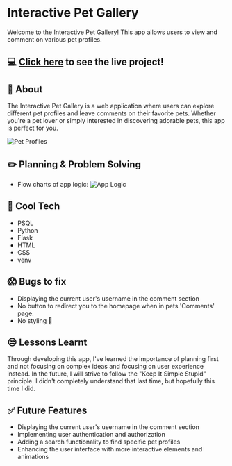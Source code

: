 # Interactive Pet Gallery

Welcome to the Interactive Pet Gallery! This app allows users to view and comment on various pet profiles.

## :computer: [Click here](https://ryanrgdavis.github.io/my-first-app/) to see the live project!

## :page_facing_up: About

The Interactive Pet Gallery is a web application where users can explore different pet profiles and leave comments on their favorite pets. Whether you're a pet lover or simply interested in discovering adorable pets, this app is perfect for you.

![Pet Profiles](https://i.ibb.co/4PGpc1s/Interactive-Pet-Gallery.png)

## :pencil2: Planning & Problem Solving

- Flow charts of app logic:
  ![App Logic](https://i.ibb.co/Qm4CDd9/pet-profiles-flowchart.png)

## :rocket: Cool Tech

- PSQL
- Python
- Flask
- HTML
- CSS
- venv

## :scream: Bugs to fix

- Displaying the current user's username in the comment section
- No button to redirect you to the homepage when in pets 'Comments' page.
- No styling :poop:

## :unamused: Lessons Learnt

Through developing this app, I've learned the importance of planning first and not focusing on complex ideas and focusing on user experience instead. In the future, I will strive to follow the "Keep It Simple Stupid" principle. I didn't completely understand that last time, but hopefully this time I did.

## :white_check_mark: Future Features

- Displaying the current user's username in the comment section
- Implementing user authentication and authorization
- Adding a search functionality to find specific pet profiles
- Enhancing the user interface with more interactive elements and animations
